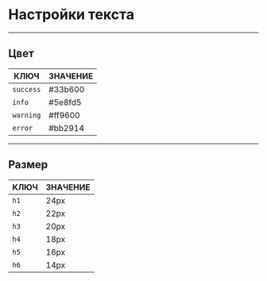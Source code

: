 <!--
docs/base/text|3
-->

# Настройки текста

---

## Цвет

|   КЛЮЧ    | ЗНАЧЕНИЕ |
|-----------|----------|
| `success` | #33b600  |
| `info`    | #5e8fd5  |
| `warning` | #ff9600  |
| `error`   | #bb2914  |

---

## Размер

| КЛЮЧ | ЗНАЧЕНИЕ |
|------|----------|
| `h1` |   24px   |
| `h2` |   22px   |
| `h3` |   20px   |
| `h4` |   18px   |
| `h5` |   16px   |
| `h6` |   14px   |